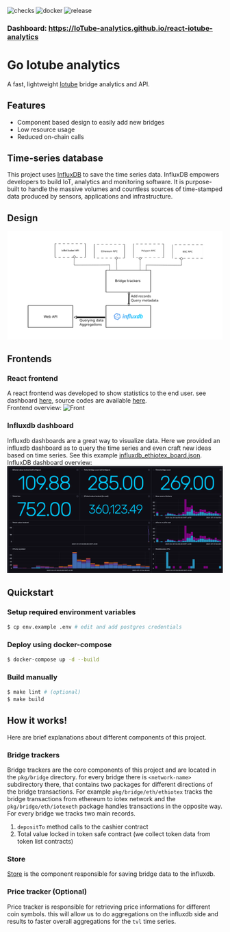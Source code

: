 ![checks](https://github.com/IoTube-analytics/go-iotube-analytics/actions/workflows/checks.yml/badge.svg)
![docker](https://github.com/IoTube-analytics/go-iotube-analytics/actions/workflows/docker.yml/badge.svg)
![release](https://github.com/IoTube-analytics/go-iotube-analytics/actions/workflows/release.yml/badge.svg)  
### Dashboard: https://IoTube-analytics.github.io/react-iotube-analytics
# Go Iotube analytics
A fast, lightweight [Iotube](https://tube.iotex.io/) bridge analytics and API.
## Features
+ Component based design to easily add new bridges
+ Low resource usage
+ Reduced on-chain calls

## Time-series database
This project uses [InfluxDB](https://influxdb.com) to save the time series data. InfluxDB empowers developers to build IoT, analytics and monitoring software. It is purpose-built to handle the massive volumes and countless sources of time-stamped data produced by sensors, applications and infrastructure.
## Design
![Flow](assets/flow.png "Flow")

## Frontends
### React frontend
A react frontend was developed to show statistics to the end user. see dashboard [here](https://IoTube-analytics.github.io/react-iotube-analytics), source codes are available [here](https://IoTube-analytics.github.io/react-iotube-analytics).  
Frontend overview:
![Front](assets/front.png "Front")
### Influxdb dashboard
Influxdb dashboards are a great way to visualize data. Here we provided an influxdb dashboard as to query the time series and even craft new ideas based on time series.
See this example [influxdb_ethiotex_board.json](assets/influxdb_ethiotex_board.json).  
InfluxDB dashboard overview:
![influxdb-dashboard](assets/influx-dashboard.png "Influxdb dashboard")
## Quickstart 
### Setup required environment variables
```sh
$ cp env.example .env # edit and add postgres credentials
```
### Deploy using docker-compose
```sh
$ docker-compose up -d --build 
```
### Build manually
```sh
$ make lint # (optional)
$ make build
```
## How it works!
Here are brief explanations about different components of this project.
### Bridge trackers
Bridge trackers are the core components of this project and are located in the `pkg/bridge` directory. for every bridge there is `<network-name>` subdirectory there, that contains two packages for different directions of the bridge transactions. For example `pkg/bridge/eth/ethiotex` tracks the  bridge transactions from ethereum to iotex network and the `pkg/bridge/eth/iotexeth` package handles transactions in the opposite way.  
For every bridge we tracks two main records. 
1. `depositTo` method calls to the cashier contract 
2. Total value locked in token safe contract (we collect token data from token list contracts) 
### Store
[Store](pkg/bridge/store.go) is the component responsible for saving bridge data to the influxdb.
### Price tracker (Optional)
Price tracker is responsible for retrieving price informations for different coin symbols. this will allow us to do aggregations on the influxdb side and results to faster overall aggregations for the `tvl` time series.


